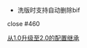 - 洗版时支持自动删除bif

close #460

[从1.0升级至2.0的配置继承](https://github.com/wushuo894/ani-rss/discussions/427)
